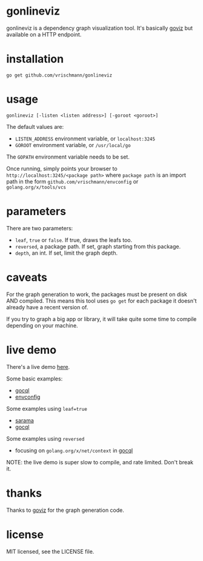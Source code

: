 gonlineviz
==========

gonlineviz is a dependency graph visualization tool. It's basically [goviz](https://github.com/hirokidaichi/goviz) but available on a HTTP endpoint.

installation
===========

    go get github.com/vrischmann/gonlineviz

usage
=====

    gonlineviz [-listen <listen address>] [-goroot <goroot>]

The default values are:

  * `LISTEN_ADDRESS` environment variable, or `localhost:3245`
  * `GOROOT` environment variable, or `/usr/local/go`

The `GOPATH` environment variable needs to be set.

Once running, simply points your browser to `http://localhost:3245/<package path>` where `package path` is an import path in the form `github.com/vrischmann/envconfig` or `golang.org/x/tools/vcs`

parameters
==========

There are two parameters:

  * `leaf`, `true` or `false`. If true, draws the leafs too.
  * `reversed`, a package path. If set, graph starting from this package.
  * `depth`, an int. If set, limit the graph depth.

caveats
=======

For the graph generation to work, the packages must be present on disk AND compiled. This means this tool uses `go get` for each package it doesn't already have a recent version of.

If you try to graph a big app or library, it will take quite some time to compile depending on your machine.

live demo
=========

There's a live demo [here](https://vrischmann.me/goviz).

Some basic examples:

  * [gocql](https://vrischmann.me/goviz/github.com/gocql/gocql)
  * [envconfig](https://vrischmann.me/goviz/github.com/vrischmann/envconfig)

Some examples using `leaf=true`

  * [sarama](https://vrischmann.me/goviz/github.com/Shopify/sarama?leaf=true)
  * [gocql](https://vrischmann.me/goviz/github.com/gocql/gocql?depth=5&leaf=true)

Some examples using `reversed`

  * focusing on `golang.org/x/net/context` in [gocql](https://vrischmann.me/goviz/github.com/gocql/gocql?reversed=golang.org/x/net/context)

NOTE: the live demo is super slow to compile, and rate limited. Don't break it.

thanks
======

Thanks to [goviz](https://github.com/hirokidaichi/goviz) for the graph generation code.

license
=======

MIT licensed, see the LICENSE file.
